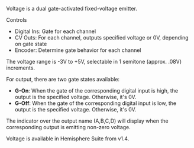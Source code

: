 Voltage is a dual gate-activated fixed-voltage emitter.

Controls
* Digital Ins: Gate for each channel
* CV Outs: For each channel, outputs specified voltage or 0V, depending on gate state
* Encoder: Determine gate behavior for each channel

The voltage range is -3V to +5V, selectable in 1 semitone (approx. .08V) increments.

For output, there are two gate states available:

* **G-On**: When the gate of the corresponding digital input is high, the output is the specified voltage. Otherwise, it's 0V.
* **G-Off**: When the gate of the corresponding digital input is low, the output is the specified voltage. Otherwise, it's 0V.

The indicator over the output name (A,B,C,D) will display when the corresponding output is emitting non-zero voltage.

Voltage is available in Hemisphere Suite from v1.4.